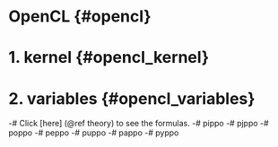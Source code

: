 # OpenCL {#opencl}

# 1. kernel {#opencl_kernel}
# 2. variables {#opencl_variables}
-# Click [here] (@ref theory) to see the formulas.
-# pippo
  -# pjppo
-# poppo
  -# peppo
  -# puppo
    -# pappo
-# pyppo
